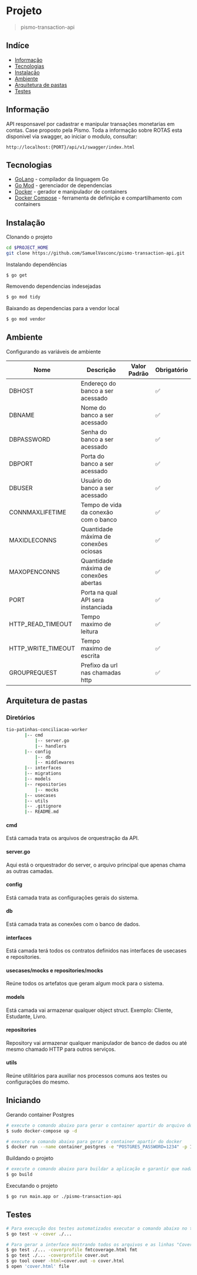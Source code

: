 # Projeto

> pismo-transaction-api

## Indíce

- [Informação](#informação)
- [Tecnologias](#tecnologias)
- [Instalação](#instalação)
- [Ambiente](#ambiente)
- [Arquitetura de pastas](#arquitetura-de-pastas)
- [Testes](#testes)

## Informação

API responsavel por cadastrar e manipular transações monetarias em contas. Case proposto pela Pismo.
Toda a informação sobre ROTAS esta disponivel via swagger, ao iniciar o modulo, consultar:
```
http://localhost:{PORT}/api/v1/swagger/index.html
```

## Tecnologias

- [GoLang](https://golang.org/) - compilador da linguagem Go
- [Go Mod](https://github.com/golang/mod) - gerenciador de dependencias
- [Docker](https://hub.docker.com/) - gerador e manipulador de containers
- [Docker Compose](https://docs.docker.com/compose/install/) - ferramenta de definição e compartilhamento com containers

## Instalação

Clonando o projeto

```bash
cd $PROJECT_HOME
git clone https://github.com/SamuelVasconc/pismo-transaction-api.git
```

Instalando dependências

```
$ go get
```

Removendo dependencias indesejadas

```bash
$ go mod tidy
```

Baixando as dependencias para a vendor local

```bash
$ go mod vendor
```

## Ambiente

Configurando as variáveis de ambiente

| Nome              | Descrição                                       | Valor Padrão | Obrigatório        |
| ----------------- | ----------------------------------------------- | ------------ | ------------------ |
| DBHOST            | Endereço do banco a ser acessado                |              | :white_check_mark: |
| DBNAME            | Nome do banco a ser acessado                    |              | :white_check_mark: |
| DBPASSWORD        | Senha do banco a ser acessado                   |              | :white_check_mark: |
| DBPORT            | Porta do banco a ser acessado                   |              | :white_check_mark: |
| DBUSER            | Usuário do banco a ser acessado                 |              | :white_check_mark: |
| CONNMAXLIFETIME   | Tempo de vida da conexão com o banco            |              | :white_check_mark: |
| MAXIDLECONNS      | Quantidade máxima de conexões ociosas           |              | :white_check_mark: |
| MAXOPENCONNS      | Quantidade máxima de conexões abertas           |              | :white_check_mark: |
| PORT              | Porta na qual API sera instanciada              |              | :white_check_mark: |
| HTTP_READ_TIMEOUT | Tempo maximo de leitura                         |              | :white_check_mark: |
| HTTP_WRITE_TIMEOUT| Tempo maximo de escrita                         |              | :white_check_mark: |
| GROUPREQUEST      | Prefixo da url nas chamadas http                |              | :white_check_mark: |

## Arquitetura de pastas

### Diretórios

```bash
tio-patinhas-conciliacao-worker
       |-- cmd
           |-- server.go
           |-- handlers
       |-- config
           |-- db
           |-- middlewares
       |-- interfaces
       |-- migrations
       |-- models
       |-- repositories
           |-- mocks
       |-- usecases
       |-- utils
       |-- .gitignore
       |-- README.md
```

#### cmd

Está camada trata os arquivos de orquestração da API.

#### server.go

Aqui está o orquestrador do server, o arquivo principal que apenas chama as outras camadas.

#### config

Está camada trata as configurações gerais do sistema.

#### db

Está camada trata as conexões com o banco de dados.

#### interfaces

Está camada terá todos os contratos definidos nas interfaces de usecases e repositories.

#### usecases/mocks e repositories/mocks

Reúne todos os artefatos que geram algum mock para o sistema.

#### models

Está camada vai armazenar qualquer object struct. Exemplo: Cliente, Estudante, Livro.

#### repositories

Repository vai armazenar qualquer manipulador de banco de dados ou até mesmo chamado HTTP para outros serviços.

#### utils

Reúne utilitários para auxiliar nos processos comuns aos testes ou configurações do mesmo.

## Iniciando

Gerando container Postgres

```bash
# execute o comando abaixo para gerar o container apartir do arquivo docker-compose.yml na aplicação
$ sudo docker-compose up -d

# execute o comando abaixo para gerar o container apartir do docker
$ docker run --name container_postgres -e "POSTGRES_PASSWORD=1234" -p 15432:5432  -d postgres
```

Buildando o projeto

```bash
# execute o comando abaixo para buildar a aplicação e garantir que nada está quebrado
$ go build
```

Executando o projeto

```bash
$ go run main.app or ./pismo-transaction-api
```

## Testes

```bash
# Para execução dos testes automatizados executar o comando abaixo no terminal dentro da pasta da aplicação
$ go test -v -cover ./...

# Para gerar a interface mostrando todos os arquivos e as linhas "Covered", "Not Covered" e "Not Tracked":
$ go test ./... -coverprofile fmtcoverage.html fmt
$ go test ./... -coverprofile cover.out
$ go tool cover -html=cover.out -o cover.html
$ open 'cover.html' file
```
